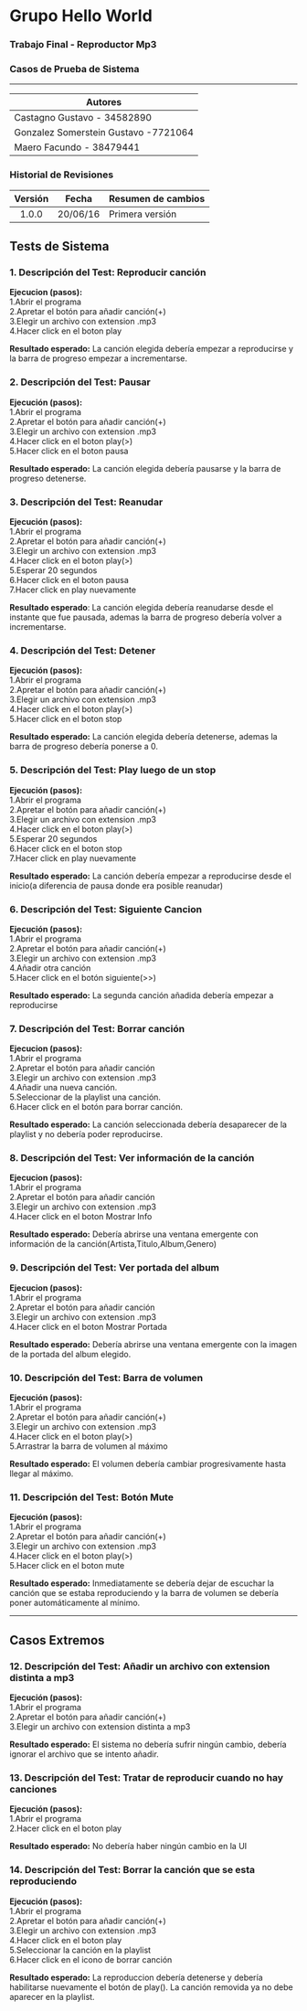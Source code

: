 ﻿# Grupo Hello World
### Trabajo Final - Reproductor Mp3
### Casos de Prueba de Sistema
___
|Autores                               |
|------------------------------------|
|Castagno Gustavo - 34582890           |
|Gonzalez Somerstein Gustavo -7721064  |
|Maero Facundo - 38479441              |
### Historial de Revisiones

| Versión | Fecha    | Resumen de cambios |
|:-------:|----------|--------------------|
|  1.0.0  | 20/06/16 | Primera versión    |

## Tests de Sistema

### 1. Descripción del Test: Reproducir canción

**Ejecucion (pasos):**  
1.Abrir el programa  
2.Apretar el botón para añadir canción(+)  
3.Elegir un archivo con extension .mp3  
4.Hacer click en el boton play  

**Resultado esperado:** La canción elegida debería empezar a reproducirse y la barra de progreso empezar a incrementarse.

### 2. Descripción del Test: Pausar

**Ejecución (pasos):**  
1.Abrir el programa  
2.Apretar el botón para añadir canción(+)  
3.Elegir un archivo con extension .mp3  
4.Hacer click en el boton play(>)  
5.Hacer click en el boton pausa  

**Resultado esperado:** La canción elegida debería pausarse y la barra de progreso detenerse.

### 3. Descripción del Test: Reanudar

**Ejecución (pasos):**  
1.Abrir el programa  
2.Apretar el botón para añadir canción(+)  
3.Elegir un archivo con extension .mp3  
4.Hacer click en el boton play(>)  
5.Esperar 20 segundos  
6.Hacer click en el boton pausa  
7.Hacer click en play nuevamente  

**Resultado esperado**: La canción elegida debería reanudarse desde el instante que fue pausada, ademas la barra de progreso debería volver a incrementarse.

### 4. Descripción del Test: Detener

**Ejecución (pasos):**  
1.Abrir el programa  
2.Apretar el botón para añadir canción(+)  
3.Elegir un archivo con extension .mp3  
4.Hacer click en el boton play(>)  
5.Hacer click en el boton stop  

**Resultado esperado:** La canción elegida debería detenerse, ademas la barra de progreso debería ponerse a 0.

### 5. Descripción del Test: Play luego de un stop

**Ejecución (pasos):**  
1.Abrir el programa  
2.Apretar el botón para añadir canción(+)  
3.Elegir un archivo con extension .mp3  
4.Hacer click en el boton play(>)  
5.Esperar 20 segundos  
6.Hacer click en el boton stop  
7.Hacer click en play nuevamente  

**Resultado esperado:** La canción debería empezar a reproducirse desde el inicio(a diferencia de pausa donde era posible reanudar)


### 6. Descripción del Test: Siguiente Cancion

**Ejecución (pasos):**  
1.Abrir el programa  
2.Apretar el botón para añadir canción(+)  
3.Elegir un archivo con extension .mp3  
4.Añadir otra canción  
5.Hacer click en el botón siguiente(>>)  

**Resultado esperado:** La segunda canción añadida debería empezar a reproducirse

### 7. Descripción del Test: Borrar canción

**Ejecucion (pasos):**  
1.Abrir el programa  
2.Apretar el botón para añadir canción  
3.Elegir un archivo con extension .mp3  
4.Añadir una nueva canción.  
5.Seleccionar de la playlist una canción.  
6.Hacer click en el botón para borrar canción. 

**Resultado esperado:** La canción seleccionada debería desaparecer de la playlist y no debería poder reproducirse.

### 8. Descripción del Test: Ver información de la canción

**Ejecucion (pasos):**  
1.Abrir el programa  
2.Apretar el botón para añadir canción  
3.Elegir un archivo con extension .mp3  
4.Hacer click en el boton Mostrar Info  

**Resultado esperado:** Debería abrirse una ventana emergente con información de la canción(Artista,Titulo,Album,Genero)

### 9. Descripción del Test: Ver portada del album

**Ejecucion (pasos):**  
1.Abrir el programa  
2.Apretar el botón para añadir canción  
3.Elegir un archivo con extension .mp3  
4.Hacer click en el boton Mostrar Portada  

**Resultado esperado:** Debería abrirse una ventana emergente con la imagen de la portada del album elegido.

### 10. Descripción del Test: Barra de volumen

**Ejecución (pasos):**  
1.Abrir el programa  
2.Apretar el botón para añadir canción(+)   
3.Elegir un archivo con extension .mp3  
4.Hacer click en el boton play(>)  
5.Arrastrar la barra de volumen al máximo  

**Resultado esperado:** El volumen debería cambiar progresivamente hasta llegar al máximo.

### 11. Descripción del Test: Botón Mute

**Ejecución (pasos):**  
1.Abrir el programa  
2.Apretar el botón para añadir canción(+)  
3.Elegir un archivo con extension .mp3  
4.Hacer click en el boton play(>)  
5.Hacer click en el boton mute  

**Resultado esperado:** Inmediatamente se debería dejar de escuchar la canción que se estaba reproduciendo y la barra de volumen se debería poner automáticamente al mínimo.


----------


## Casos Extremos

### 12. Descripción del Test: Añadir un archivo con extension distinta a mp3

**Ejecución (pasos):**  
1.Abrir el programa  
2.Apretar el botón para añadir canción(+)  
3.Elegir un archivo con extension distinta a mp3  

**Resultado esperado:** El sistema no debería sufrir ningún cambio, debería ignorar el archivo que se intento añadir.

### 13. Descripción del Test: Tratar de reproducir cuando no hay canciones

**Ejecución (pasos):**  
1.Abrir el programa  
2.Hacer click en el boton play  

**Resultado esperado:** No debería haber ningún cambio en la UI

### 14. Descripción del Test: Borrar la canción que se esta reproduciendo

**Ejecución (pasos):**  
1.Abrir el programa  
2.Apretar el botón para añadir canción(+)  
3.Elegir un archivo con extension .mp3  
4.Hacer click en el boton play  
5.Seleccionar la canción en la playlist  
6.Hacer click en el icono de borrar canción  

**Resultado esperado:** La reproduccion debería detenerse y debería habilitarse nuevamente el botón de play(). La canción removida ya no debe aparecer en la playlist.
